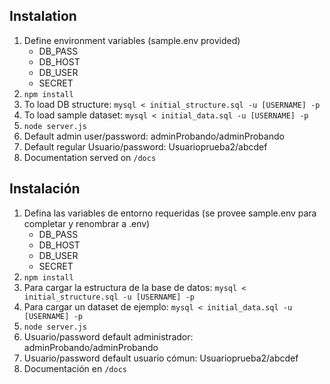 ## Instalation

1. Define environment variables (sample.env provided)
    * DB_PASS
    * DB_HOST
    * DB_USER
    * SECRET
1. `npm install`
1. To load DB structure: `mysql < initial_structure.sql -u [USERNAME] -p` 
1. To load sample dataset: `mysql < initial_data.sql -u [USERNAME] -p`
1. `node server.js`
1. Default admin user/password: adminProbando/adminProbando
1. Default regular Usuario/password: Usuarioprueba2/abcdef
1. Documentation served on `/docs`

## Instalación

1. Defina las variables de entorno requeridas (se provee sample.env para completar y renombrar a .env)
    * DB_PASS
    * DB_HOST
    * DB_USER
    * SECRET
1. `npm install`
1. Para cargar la estructura de la base de datos: `mysql < initial_structure.sql -u [USERNAME] -p` 
1. Para cargar un dataset de ejemplo: `mysql < initial_data.sql -u [USERNAME] -p`
1. `node server.js`
1. Usuario/password default administrador: adminProbando/adminProbando
1. Usuario/password default usuario cómun: Usuarioprueba2/abcdef
1. Documentación en `/docs`
